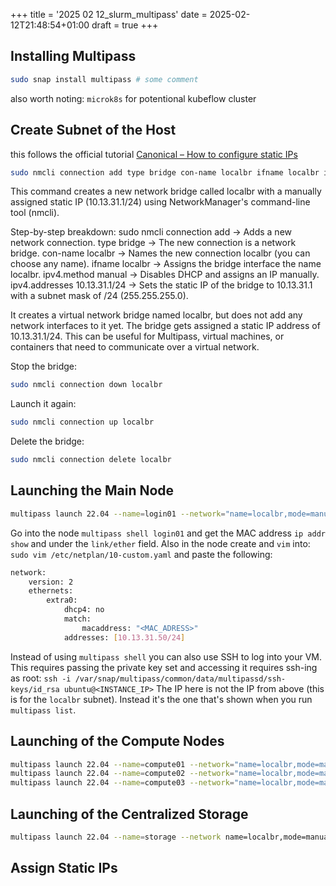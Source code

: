+++
title = '2025 02 12_slurm_multipass'
date = 2025-02-12T21:48:54+01:00
draft = true
+++
## Installing Multipass
```bash
sudo snap install multipass # some comment
```
also worth noting: `microk8s` for potentional kubeflow cluster

## Create Subnet of the Host
this follows the official tutorial [Canonical – How to configure static IPs](https://canonical.com/multipass/docs/configure-static-ips)
```bash
sudo nmcli connection add type bridge con-name localbr ifname localbr ipv4.method manual ipv4.addresses 10.13.31.1/24
```
This command creates a new network bridge called localbr with a manually assigned static IP (10.13.31.1/24) using NetworkManager's command-line tool (nmcli).

Step-by-step breakdown:
sudo nmcli connection add → Adds a new network connection.
type bridge → The new connection is a network bridge.
con-name localbr → Names the new connection localbr (you can choose any name).
ifname localbr → Assigns the bridge interface the name localbr.
ipv4.method manual → Disables DHCP and assigns an IP manually.
ipv4.addresses 10.13.31.1/24 → Sets the static IP of the bridge to 10.13.31.1 with a subnet mask of /24 (255.255.255.0).

It creates a virtual network bridge named localbr, but does not add any network interfaces to it yet.
The bridge gets assigned a static IP address of 10.13.31.1/24.
This can be useful for Multipass, virtual machines, or containers that need to communicate over a virtual network.

Stop the bridge:
```bash
sudo nmcli connection down localbr
```
Launch it again:
```bash
sudo nmcli connection up localbr
```
Delete the bridge:
```bash
sudo nmcli connection delete localbr
```

## Launching the Main Node
```bash
multipass launch 22.04 --name=login01 --network="name=localbr,mode=manual"
```
Go into the node `multipass shell login01` and get the MAC address `ip addr show` and under the `link/ether` field.
Also in the node create and `vim` into:
`sudo vim /etc/netplan/10-custom.yaml`
and paste the following:
```bash
network:
    version: 2
    ethernets:
        extra0:
            dhcp4: no
            match:
                macaddress: "<MAC_ADRESS>"
            addresses: [10.13.31.50/24]
```
Instead of using `multipass shell` you can also use SSH to log into your VM. This requires
passing the private key set and accessing it requires ssh-ing as root:
`ssh -i /var/snap/multipass/common/data/multipassd/ssh-keys/id_rsa ubuntu@<INSTANCE_IP>`
The IP here is not the IP from above (this is for the `localbr` subnet). Instead it's the
one that's shown when you run `multipass list`.

## Launching of the Compute Nodes
```bash
multipass launch 22.04 --name=compute01 --network="name=localbr,mode=manual"
multipass launch 22.04 --name=compute02 --network="name=localbr,mode=manual"
multipass launch 22.04 --name=compute03 --network="name=localbr,mode=manual"
```

## Launching of the Centralized Storage
```bash
multipass launch 22.04 --name=storage --network name=localbr,mode=manual
```

## Assign Static IPs
